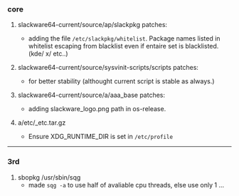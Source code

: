 ### core


1. slackware64-current/source/ap/slackpkg patches:
   -  adding the file `/etc/slackpkg/whitelist`. Package names listed in whitelist escaping from blacklist even if entaire set is blacklisted. (kde/ x/ etc..)
 
2. slackware64-current/source/sysvinit-scripts/scripts patches:
   -  for better stability (althought current script is stable as always.)
   
3. slackware64-current/source/a/aaa_base patches:
   -  adding slackware_logo.png path in os-release.
   
4. a/etc/_etc.tar.gz
   - Ensure XDG_RUNTIME_DIR is set in `/etc/profile`

---

### 3rd

1. sbopkg /usr/sbin/sqg
   - made `sqg -a` to use half of avaliable cpu threads, else use only 1 ...
